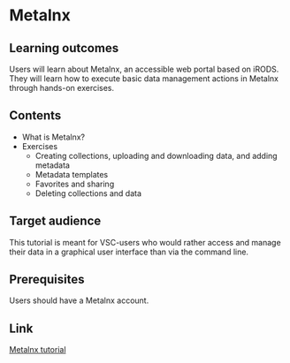 # Metalnx

## Learning outcomes
Users will learn about Metalnx, an accessible web portal based on iRODS.
They will learn how to execute basic data management actions in Metalnx through hands-on exercises.
## Contents
* What is Metalnx?
* Exercises
    * Creating collections, uploading and downloading data, and adding metadata
    * Metadata templates
    * Favorites and sharing
    * Deleting collections and data  

 
## Target audience
This tutorial is meant for VSC-users who would rather access and manage their data in a graphical user interface than via the command line.
## Prerequisites 
Users should have a Metalnx account.

## Link
[Metalnx tutorial](https://github.com/hpcleuven/iRODS-User-Training/blob/master/05_Metalnx_Handson_User-Training.md)
